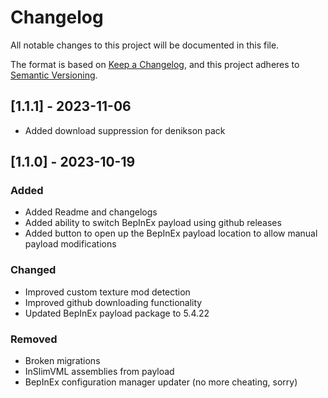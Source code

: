 # Changelog

All notable changes to this project will be documented in this file.

The format is based on [Keep a Changelog](https://keepachangelog.com/en/1.0.0/),
and this project adheres to [Semantic Versioning](https://semver.org/spec/v2.0.0.html).

## [1.1.1] - 2023-11-06

- Added download suppression for denikson pack

## [1.1.0] - 2023-10-19

### Added

- Added Readme and changelogs
- Added ability to switch BepInEx payload using github releases
- Added button to open up the BepInEx payload location to allow manual payload modifications

### Changed

- Improved custom texture mod detection
- Improved github downloading functionality
- Updated BepInEx payload package to 5.4.22

### Removed

- Broken migrations
- InSlimVML assemblies from payload
- BepInEx configuration manager updater (no more cheating, sorry)
